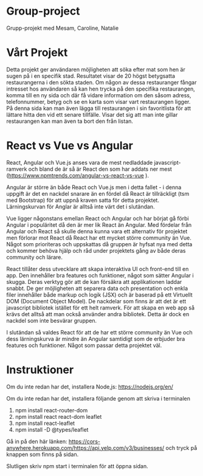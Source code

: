 # Group-project
Grupp-projekt med Mesam, Caroline, Natalie

# Vårt Projekt
Detta projekt ger användaren möjligheten att söka efter mat som hen är sugen på i en specifik stad. Resultatet visar de 20 högst betygsatta restaurangerna i den sökta staden. Om någon av dessa restauranger fångar intresset hos användaren så kan hen trycka på den specifika restaurangen, komma till en ny sida och där få vidare information om den såsom adress, telefonnummer, betyg och se en karta som visar vart restaurangen ligger. På denna sida kan man även lägga till restaurangen i sin favoritlista för att lättare hitta den vid ett senare tillfälle. Visar det sig att man inte gillar restaurangen kan man även ta bort den från listan. 

# React vs Vue vs Angular

React, Angular och Vue.js anses vara de mest nedladdade javascript-ramverk och bland de är så är React den som har addats ner mest (https://www.npmtrends.com/angular-vs-react-vs-vue ). 

Angular är större än både React och Vue.js men i detta fallet - i denna uppgift är det en nackdel snarare än en fördel då React är tillräckligt (tsm med Bootstrap) för att uppnå kraven satta för detta projektet. Lärningskurvan för Anglar är alltså inte värt det i slutändan.  

Vue ligger någonstans emellan React och Angular och har börjat gå förbi Angular i populäritet då den är mer lik React än Angular. Med fördelar från Angular och React så skulle denna kunna vara ett alternativ för projektet men förlorar mot React då React har ett mycket större community än Vue. Något som prioriteras och uppskattas då gruppen är hyfsat nya med detta och kommer behöva hjälp och råd under projektets gång av både deras community och lärare. 

React tillåter dess utvecklare att skapa interaktiva UI och front-end till en app. Den innehåller bra features och funktioner, något som sätter Angular i skugga. Deras verktyg gör att de kan försäkra att applikationen laddar snabbt. De ger möjligheten att separera data och presentation och enkla filer innehåller både markup och logik (JSX) och  är baserad på ett Virtuellt DOM (Document Object Model). De nackdelar som finns är att det är ett javascript bibliotek istället för ett helt ramverk. För att skapa en web app så krävs det alltså att man också använder andra bibliotek. Detta är dock en nackdel som inte besvärar gruppen.

I slutändan så valdes React för att de har ett större community än Vue och dess lärningskurva är mindre än Angular samtidigt som de erbjuder bra features och funktioner. Något som passar detta projektet väl. 

# Instruktioner
Om du inte redan har det, installera Node,js: https://nodejs.org/en/

Om du inte redan har det, installera följande genom att skriva i terminalen
1. npm install react-router-dom
2. npm install react react-dom leaflet
3. npm install react-leaflet
4. npm install -D @types/leaflet

Gå in på den här länken: https://cors-anywhere.herokuapp.com/https://api.yelp.com/v3/businesses/ och tryck på knappen som finns på sidan.

Slutligen skriv npm start i terminalen för att öppna sidan. 